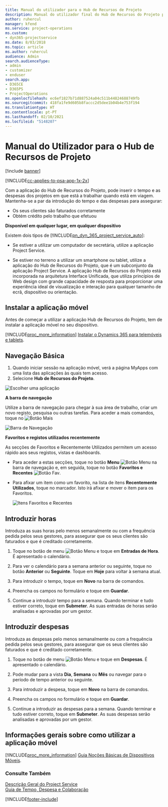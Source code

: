 ```yaml
---
title: Manual do utilizador para o Hub de Recursos de Projeto
description: Manual do utilizador final do Hub de Recursos do Projeto para o Project Service
author: ruhercul
manager: kfend
ms.service: project-operations
ms.custom:
- dyn365-projectservice
ms.date: 8/03/2018
ms.topic: article
ms.author: ruhercul
audience: Admin
search.audienceType:
- admin
- customizer
- enduser
search.app:
- D365CE
- D365PS
- ProjectOperations
ms.openlocfilehash: ec6ef1827b71d887524a04c511b44824688749fb
ms.sourcegitcommit: 418fa1fe9d605b8faccc2d5dee1b04b4e753f194
ms.translationtype: HT
ms.contentlocale: pt-PT
ms.lasthandoff: 02/10/2021
ms.locfileid: "5148207"
---
```

# <a name="user-guide-for-project-resource-hub"></a>Manual do Utilizador para o Hub de Recursos de Projeto

[!include [banner](../includes/psa-now-project-operations.md)]

[!INCLUDE[cc-applies-to-psa-app-1x-2x](../includes/cc-applies-to-psa-app-1x-2x.md)]

Com a aplicação do Hub de Recursos do Projeto, pode inserir o tempo e as despesas dos projetos em que está a trabalhar quando está em viagem. Mantenha-se a par da introdução do tempo e das despesas para assegurar:

- Os seus clientes são faturados corretamente
- Obtém crédito pelo trabalho que efetuou

**Disponível em qualquer lugar, em qualquer dispositivo**

Existem dois tipos de [!INCLUDE[pn_dyn_365_project_service_auto](../includes/pn-dyn-365-project-service-auto.md)]: 

- Se estiver a utilizar um computador de secretária, utilize a aplicação Project Service. 

- Se estiver no terreno a utilizar um smartphone ou tablet, utilize a aplicação do Hub de Recursos do Projeto, que é um subconjunto da aplicação Project Service. A aplicação Hub de Recursos do Projeto está incorporada na arquitetura Interface Unificada, que utiliza princípios de Web design com grande capacidade de resposta para proporcionar uma experiência ideal de visualização e interação para qualquer tamanho de ecrã, dispositivo ou orientação. 


## <a name="install-the-mobile-app"></a>Instalar a aplicação móvel
Antes de começar a utilizar a aplicação Hub de Recursos do Projeto, tem de instalar a aplicação móvel no seu dispositivo. 

[!INCLUDE[proc_more_information](../includes/proc-more-information.md)] [Instalar o Dynamics 365 para telemóveis e tablets](https://docs.microsoft.com/dynamics365/mobile-app/install-dynamics-365-for-phones-and-tablets).

## <a name="basic-navigation"></a>Navegação Básica
1.  Quando iniciar sessão na aplicação móvel, verá a página MyApps com uma lista das aplicações às quais tem acesso. 
2.  Selecione **Hub de Recursos do Projeto**.

![Escolher uma aplicação](media/chooseApp_1.png "Escolher uma aplicação")

**A barra de navegação**

Utilize a barra de navegação para chegar à sua área de trabalho, criar um novo registo, pesquisa ou outras tarefas. Para aceder a mais comandos, toque no ![Botão Mais](media/MoreButton.png "Botão Mais")

![Barra de Navegação](media/NavBar_2.png "Barra de Navegação")

**Favoritos e registos utilizados recentemente**

As secções de Favoritos e Recentemente Utilizados permitem um acesso rápido aos seus registos, vistas e dashboards. 

- Para aceder a estas secções, toque no botão **Menu** ![Botão Menu](media/MenuButton.png "Botão Menu") na barra de navegação e, em seguida, toque no botão **Favoritos e Recentes** ![Botão Fav](media/FavButton.png "Botão Fav").

- Para afixar um item como um favorito, na lista de itens **Recentemente Utilizados**, toque no marcador. Isto irá afixar e mover o item para os Favoritos.

  ![Itens Favoritos e Recentes](media/Favs_3.png "Itens Favoritos e Recentes")
 
## <a name="enter-time"></a>Introduzir horas
Introduza as suas horas pelo menos semanalmente ou com a frequência pedida pelos seus gestores, para assegurar que os seus clientes são faturados e que é creditado corretamente.

1. Toque no botão de menu ![Botão Menu](media/MenuButton.png "Botão Menu") e toque em **Entradas de Hora**. É apresentado o calendário.

2. Para ver o calendário para a semana anterior ou seguinte, toque no botão **Anterior** ou **Seguinte**. Toque em **Hoje** para voltar à semana atual.

3. Para introduzir o tempo, toque em **Novo** na barra de comandos. 

4. Preencha os campos no formulário e toque em **Guardar**.

5. Continue a introduzir tempo para a semana. Quando terminar e tudo estiver correto, toque em **Submeter**. As suas entradas de horas serão analisadas e aprovadas por um gestor.

## <a name="enter-expenses"></a>Introduzir despesas 
Introduza as despesas pelo menos semanalmente ou com a frequência pedida pelos seus gestores, para assegurar que os seus clientes são faturados e que é creditado corretamente.

1. Toque no botão de menu ![Botão Menu](media/MenuButton.png "Botão Menu") e toque em **Despesas**. É apresentado o calendário.

2. Pode mudar para a vista **Dia**, **Semana** ou **Mês** ou navegar para o período de tempo anterior ou seguinte. 

3. Para introduzir a despesa, toque em **Novo** na barra de comandos. 

4. Preencha os campos no formulário e toque em **Guardar**.

5. Continue a introduzir as despesas para a semana. Quando terminar e tudo estiver correto, toque em **Submeter**. As suas despesas serão analisadas e aprovadas por um gestor.

## <a name="general-information-on-how-to-use-the-mobile-app"></a>Informações gerais sobre como utilizar a aplicação móvel 
[!INCLUDE[proc_more_information](../includes/proc-more-information.md)] [Guia Noções Básicas de Dispositivos Móveis](https://docs.microsoft.com/dynamics365/mobile-app/dynamics-365-phones-tablets-users-guide).

### <a name="see-also"></a>Consulte Também  
 [Descrição Geral do Project Service](../psa/overview.md)   
 [Guia de Tempo, Despesa e Colaboração](../psa/time-expense-collaboration-guide.md)   
 


[!INCLUDE[footer-include](../includes/footer-banner.md)]
